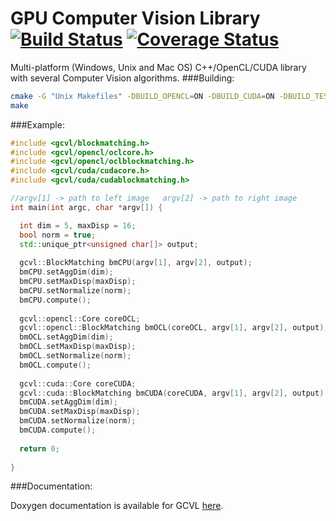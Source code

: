 # GPU Computer Vision Library [![Build Status](https://travis-ci.org/omaralvarez/GCVL.svg?branch=master)](https://travis-ci.org/omaralvarez/GCVL) [![Coverage Status](https://coveralls.io/repos/omaralvarez/GCVL/badge.svg?branch=master&service=github)](https://coveralls.io/github/omaralvarez/GCVL?branch=master)
Multi-platform (Windows, Unix and Mac OS) C++/OpenCL/CUDA library with several Computer Vision algorithms.
###Building:
```bash
cmake -G "Unix Makefiles" -DBUILD_OPENCL=ON -DBUILD_CUDA=ON -DBUILD_TESTS=ON .
make
```
###Example:
```cpp
#include <gcvl/blockmatching.h>
#include <gcvl/opencl/oclcore.h>
#include <gcvl/opencl/oclblockmatching.h>
#include <gcvl/cuda/cudacore.h>
#include <gcvl/cuda/cudablockmatching.h>

//argv[1] -> path to left image   argv[2] -> path to right image
int main(int argc, char *argv[]) {

  int dim = 5, maxDisp = 16;
  bool norm = true;
  std::unique_ptr<unsigned char[]> output;
  
  gcvl::BlockMatching bmCPU(argv[1], argv[2], output);
  bmCPU.setAggDim(dim);
  bmCPU.setMaxDisp(maxDisp);
  bmCPU.setNormalize(norm);
  bmCPU.compute();
  
  gcvl::opencl::Core coreOCL;
  gcvl::opencl::BlockMatching bmOCL(coreOCL, argv[1], argv[2], output);
  bmOCL.setAggDim(dim);
  bmOCL.setMaxDisp(maxDisp);
  bmOCL.setNormalize(norm);
  bmOCL.compute();
  
  gcvl::cuda::Core coreCUDA;
  gcvl::cuda::BlockMatching bmCUDA(coreCUDA, argv[1], argv[2], output);
  bmCUDA.setAggDim(dim);
  bmCUDA.setMaxDisp(maxDisp);
  bmCUDA.setNormalize(norm);
  bmCUDA.compute();
  
  return 0;
  
}
```

###Documentation:

Doxygen documentation is available for GCVL [here](http://omaralvarez.github.io/GCVL/doxygen/).
